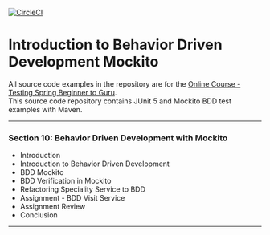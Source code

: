 [![CircleCI](https://circleci.com/gh/circleci/circleci-docs.svg?style=svg)](https://circleci.com/gh/circleci/circleci-docs)

# Introduction to Behavior Driven Development Mockito

All source code examples in the repository are for the [Online Course - Testing Spring Beginner to Guru](https://www.udemy.com/testing-spring-boot-beginner-to-guru/?couponCode=GITHUB_REPO). \
This source code repository contains JUnit 5 and Mockito BDD test examples with Maven.


---

### Section 10: Behavior Driven Development with Mockito

- Introduction
- Introduction to Behavior Driven Development
- BDD Mockito
- BDD Verification in Mockito
- Refactoring Speciality Service to BDD
- Assignment - BDD Visit Service
- Assignment Review
- Conclusion

---
